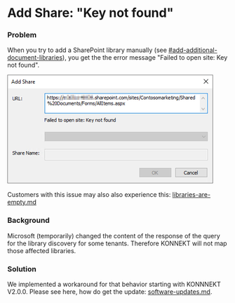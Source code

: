 # Add Share: "Key not found"

### Problem

When you try to add a SharePoint library manually (see [#add-additional-document-libraries](../configuration/mappings/add-a-document-library.md#add-additional-document-libraries "mention")), you get the the error message "Failed to open site: Key not found".

![Error-Message: "Failed to open site: Key not found"](<../.gitbook/assets/image (23).png>)

Customers with this issue may also also experience this: [libraries-are-empty.md](libraries-are-empty.md "mention")

### Background

Microsoft (temporarily) changed the content of the response of the query for the library discovery for some tenants. Therefore KONNEKT will not map those affected libraries.

### Solution

We implemented a workaround for that behavior starting with KONNNEKT V2.0.0. Please see here, how do get the update: [software-updates.md](../installation/software-updates.md "mention").


